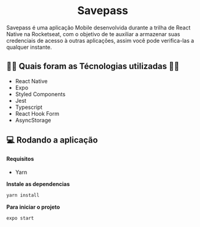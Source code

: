 

# <h1 align="center">Savepass</h1>

Savepass é uma aplicação Mobile desenvolvida durante a trilha de React Native na Rocketseat, com o objetivo de te auxiliar a armazenar suas credenciais de acesso à outras aplicações, assim você pode verifica-las a qualquer instante.

## 👨‍💻 Quais foram as Técnologias utilizadas 👨‍💻

- React Native
- Expo
- Styled Components
- Jest
- Typescript
- React Hook Form
- AsyncStorage

## 💻 Rodando a aplicação

#### Requisitos

- Yarn

**Instale as dependencias**

```sh
yarn install
```

**Para iniciar o projeto**

```sh
expo start
```
